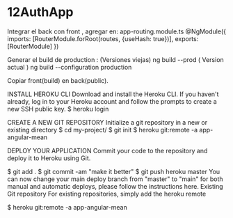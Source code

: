 # 12AuthApp

Integrar el back con front ,  agregar en:  app-routing.module.ts
@NgModule({
  imports: [RouterModule.forRoot(routes, {useHash: true})],
  exports: [RouterModule]
})

Generar el  build de production :
(Versiones viejas)  ng build --prod
( Version actual )  ng build --configuration production

Copiar front(build) en back(public).




INSTALL HEROKU CLI
Download and install the Heroku CLI.
If you haven't already, log in to your Heroku account and follow the prompts to create a new SSH public key.
$ heroku login

CREATE A NEW GIT REPOSITORY
Initialize a git repository in a new or existing directory
$ cd my-project/
$ git init
$ heroku git:remote -a app-angular-mean

DEPLOY YOUR APPLICATION
Commit your code to the repository and deploy it to Heroku using Git.

$ git add .
$ git commit -am "make it better"
$ git push heroku master
You can now change your main deploy branch from "master" to "main" for both manual and automatic deploys, please follow the instructions here.
Existing Git repository
For existing repositories, simply add the heroku remote

$ heroku git:remote -a app-angular-mean
